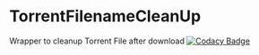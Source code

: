 # TorrentFilenameCleanUp
Wrapper to cleanup Torrent File after download
[![Codacy Badge](https://api.codacy.com/project/badge/Grade/3e11f971d38d4744bf6b86c8be84c67f)](https://www.codacy.com/app/fmonthel/TorrentFilenameCleanUp?utm_source=github.com&amp;utm_medium=referral&amp;utm_content=fmonthel/TorrentFilenameCleanUp&amp;utm_campaign=Badge_Grade)
